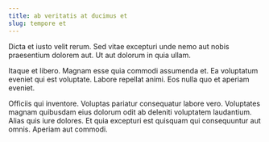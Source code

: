 ```yaml
---
title: ab veritatis at ducimus et
slug: tempore et
---
```


Dicta et iusto velit rerum. Sed vitae excepturi unde nemo aut nobis praesentium dolorem aut. Ut aut dolorum in quia ullam.

Itaque et libero. Magnam esse quia commodi assumenda et. Ea voluptatum eveniet qui est voluptate. Labore repellat animi. Eos nulla quo et aperiam eveniet.

Officiis qui inventore. Voluptas pariatur consequatur labore vero. Voluptates magnam quibusdam eius dolorum odit ab deleniti voluptatem laudantium. Alias quis iure dolores. Et quia excepturi est quisquam qui consequuntur aut omnis. Aperiam aut commodi.
